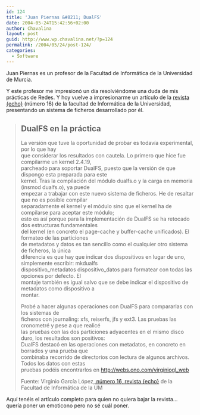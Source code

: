 ```yaml
---
id: 124
title: 'Juan Piernas &#8211; DualFS'
date: 2004-05-24T15:42:56+02:00
author: Chavalina
layout: post
guid: http://www.wp.chavalina.net/?p=124
permalink: /2004/05/24/post-124/
categories:
  - Software
---
```

Juan Piernas es un profesor de la Facultad de Informática de la Universidad de Murcia.

Y este profesor me impresion&oacute; un d&iacute;a resolviéndome una duda de mis prácticas de Redes. Y hoy vuelve a impresionarme un art&iacute;culo de la <a href="http://www.revistaecho.com/" target="_blank">revista {echo}</a> (n&uacute;mero 16) de la facultad de Informática de la Universidad, presentando un sistema de ficheros desarrollado por él. 

> ## DualFS en la práctica
> 
> La versi&oacute;n que tuve la oportunidad de probar es todav&iacute;a experimental, por lo que hay  
> que considerar los resultados con cautela. Lo primero que hice fue compilarme un kernel 2.4.19,  
> parcheado para soportar DualFS, puesto que la versi&oacute;n de que dispongo esta preparada para este  
> kernel. Tras la compilaci&oacute;n del m&oacute;dulo dualfs.o y la carga en memoria (insmod dualfs.o), ya puede  
> empezar a trabajar con este nuevo sistema de ficheros. He de resaltar que no es posible compilar  
> separadamente el kernel y el m&oacute;dulo sino que el kernel ha de compilarse para aceptar este m&oacute;dulo;  
> esto es as&iacute; porque para la implementaci&oacute;n de DualFS se ha retocado dos estructuras fundamentales  
> del kernel (en concreto el page-cache y buffer-cache unificados). El formateo de las particiones  
> de metadatos y datos es tan sencillo como el cualquier otro sistema de ficheros, la &uacute;nica  
> diferencia es que hay que indicar dos dispositivos en lugar de uno, simplemente escribir: mkdualfs  
> dispositivo\_metadatos dispositivo\_datos para formatear con todas las opciones por defecto. El  
> montaje también es igual salvo que se debe indicar el dispositivo de metadatos como dispositivo a  
> montar.
> 
> Probé a hacer algunas operaciones con DualFS para compararlas con los sistemas de  
> ficheros con journaling: xfs, reiserfs, jfs y ext3. Las pruebas las cronometré y pese a que realicé  
> las pruebas con las dos particiones adyacentes en el mismo disco duro, los resultados son positivos:  
> DualFS destac&oacute; en las operaciones con metadatos, en concreto en borrados y una prueba que  
> combinaba recorrido de directorios con lectura de algunos archivos. Todos los datos con estas  
> pruebas podéis encontrarlos en <a href="http://webs.ono.com/virginiogl_web" target="_blank">http://webs.ono.com/virginiogl_web</a>
> 
> <p class="cita">
>   Fuente: Virginio Garc&iacute;a L&oacute;pez,<a href="http://www.revistaecho.com/" target="_blank"> n&uacute;mero 16, revista {echo}</a> de la Facultad de Informática de la UM
> </p>

Aqu&iacute; tenéis el art&iacute;culo completo para quien no quiera bajar la revista… quer&iacute;a poner un emoticono pero no sé cuál poner.